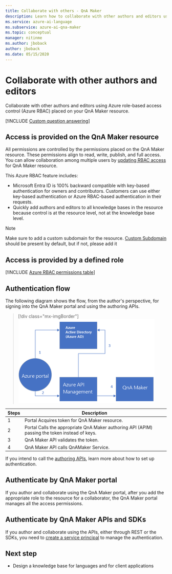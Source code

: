 ```yaml
---
title: Collaborate with others - QnA Maker
description: Learn how to collaborate with other authors and editors using Azure role-based access control.
ms.service: azure-ai-language
ms.subservice: azure-ai-qna-maker
ms.topic: conceptual
manager: nitinme
ms.author: jboback
author: jboback
ms.date: 05/15/2020
---
```


# Collaborate with other authors and editors

Collaborate with other authors and editors using Azure role-based access control (Azure RBAC) placed on your QnA Maker resource.

[!INCLUDE [Custom question answering](../includes/new-version.md)]

## Access is provided on the QnA Maker resource

All permissions are controlled by the permissions placed on the QnA Maker resource. These permissions align to read, write, publish, and full access. You can allow collaboration among multiple users by [updating RBAC access](../how-to/manage-qna-maker-app.md) for QnA Maker resource.

This Azure RBAC feature includes:
* Microsoft Entra ID is 100% backward compatible with key-based authentication for owners and contributors. Customers can use either key-based authentication or Azure RBAC-based authentication in their requests.
* Quickly add authors and editors to all knowledge bases in the resource because control is at the resource level, not at the knowledge base level.

> [!NOTE]
> Make sure to add a custom subdomain for the resource. [Custom Subdomain](../../cognitive-services-custom-subdomains.md) should be present by default, but if not, please add it

## Access is provided by a defined role

[!INCLUDE [Azure RBAC permissions table](../includes/role-based-access-control.md)]

## Authentication flow

The following diagram shows the flow, from the author's perspective, for signing into the QnA Maker portal and using the authoring APIs.

> [!div class="mx-imgBorder"]
> ![The following diagram shows the flow, from the author's perspective, for signing into the QnA Maker portal and using the authoring APIs.](../media/qnamaker-how-to-collaborate-knowledge-base/rbac-flow-from-portal-to-service.png)

|Steps|Description|
|--|--|
|1|Portal Acquires token for QnA Maker resource.|
|2|Portal Calls the appropriate QnA Maker authoring API (APIM) passing the token instead of keys.|
|3|QnA Maker API validates the token.|
|4 |QnA Maker API calls QnAMaker Service.|

If you intend to call the [authoring APIs](../index.yml), learn more about how to set up authentication.

## Authenticate by QnA Maker portal

If you author and collaborate using the QnA Maker portal, after you add the appropriate role to the resource for a collaborator, the QnA Maker portal manages all the access permissions.

## Authenticate by QnA Maker APIs and SDKs

If you author and collaborate using the APIs, either through REST or the SDKs, you need to [create a service principal](../../authentication.md#assign-a-role-to-a-service-principal) to manage the authentication.

## Next step

* Design a knowledge base for languages and for client applications
